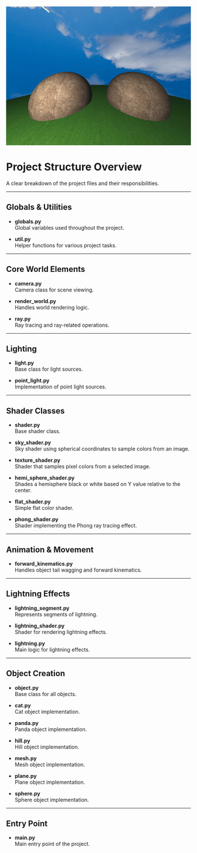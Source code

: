 ![Animation](./animation.gif)
# Project Structure Overview

A clear breakdown of the project files and their responsibilities.

---

## Globals & Utilities

- **globals.py**  
  Global variables used throughout the project.

- **util.py**  
  Helper functions for various project tasks.

---

## Core World Elements

- **camera.py**  
  Camera class for scene viewing.

- **render_world.py**  
  Handles world rendering logic.

- **ray.py**  
  Ray tracing and ray-related operations.

---

## Lighting

- **light.py**  
  Base class for light sources.

- **point_light.py**  
  Implementation of point light sources.

---

## Shader Classes

- **shader.py**  
  Base shader class.

- **sky_shader.py**  
  Sky shader using spherical coordinates to sample colors from an image.

- **texture_shader.py**  
  Shader that samples pixel colors from a selected image.

- **hemi_sphere_shader.py**  
  Shades a hemisphere black or white based on Y value relative to the center.

- **flat_shader.py**  
  Simple flat color shader.

- **phong_shader.py**  
  Shader implementing the Phong ray tracing effect.

---

## Animation & Movement

- **forward_kinematics.py**  
  Handles object tail wagging and forward kinematics.

---

## Lightning Effects

- **lightning_segment.py**  
  Represents segments of lightning.

- **lightning_shader.py**  
  Shader for rendering lightning effects.

- **lightning.py**  
  Main logic for lightning effects.

---

## Object Creation

- **object.py**  
  Base class for all objects.

- **cat.py**  
  Cat object implementation.

- **panda.py**  
  Panda object implementation.

- **hill.py**  
  Hill object implementation.

- **mesh.py**  
  Mesh object implementation.

- **plane.py**  
  Plane object implementation.

- **sphere.py**  
  Sphere object implementation.

---

## Entry Point

- **main.py**  
  Main entry point of the project.
